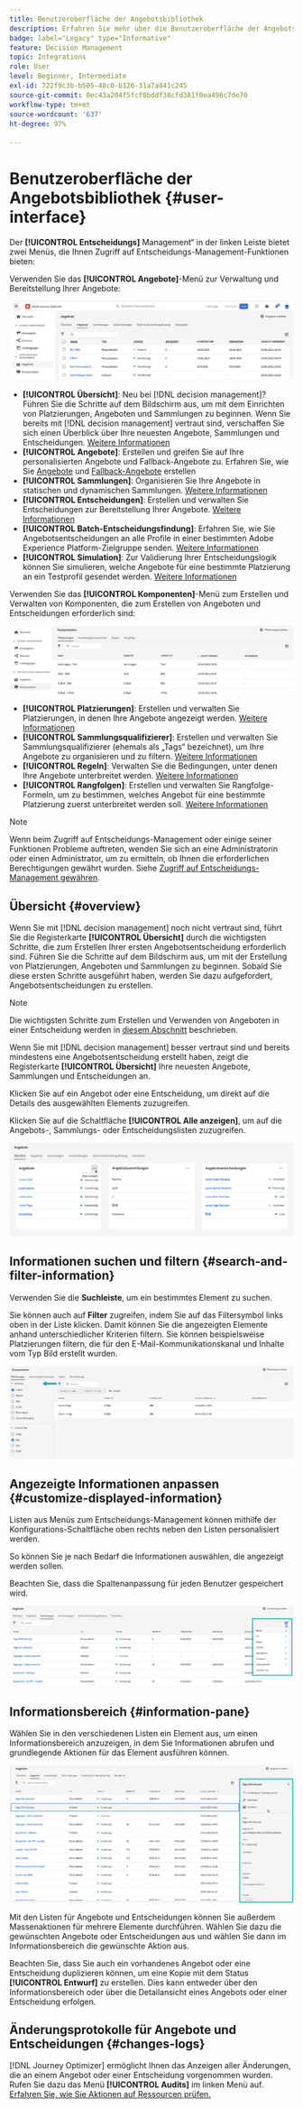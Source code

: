 ```yaml
---
title: Benutzeroberfläche der Angebotsbibliothek
description: Erfahren Sie mehr über die Benutzeroberfläche der Angebotsbibliothek
badge: label="Legacy" type="Informative"
feature: Decision Management
topic: Integrations
role: User
level: Beginner, Intermediate
exl-id: 722f9c3b-b505-48c0-b126-31a7a841c245
source-git-commit: 0ec43a204f5fcf0bddf38cfd381f0ea496c7de70
workflow-type: tm+mt
source-wordcount: '637'
ht-degree: 97%

---
```


# Benutzeroberfläche der Angebotsbibliothek {#user-interface}

Der **[!UICONTROL Entscheidungs]** Management“ in der linken Leiste bietet zwei Menüs, die Ihnen Zugriff auf Entscheidungs-Management-Funktionen bieten:

Verwenden Sie das **[!UICONTROL Angebote]**-Menü zur Verwaltung und Bereitstellung Ihrer Angebote:


![](../assets/offers_menu.png)

* **[!UICONTROL Übersicht]**: Neu bei [!DNL decision management]? Führen Sie die Schritte auf dem Bildschirm aus, um mit dem Einrichten von Platzierungen, Angeboten und Sammlungen zu beginnen. Wenn Sie bereits mit [!DNL decision management] vertraut sind, verschaffen Sie sich einen Überblick über Ihre neuesten Angebote, Sammlungen und Entscheidungen. [Weitere Informationen](#overview)
* **[!UICONTROL Angebote]**: Erstellen und greifen Sie auf Ihre personalisierten Angebote und Fallback-Angebote zu. Erfahren Sie, wie Sie [Angebote](../offer-library/creating-personalized-offers.md) und [Fallback-Angebote](../offer-library/creating-fallback-offers.md) erstellen
* **[!UICONTROL Sammlungen]**: Organisieren Sie Ihre Angebote in statischen und dynamischen Sammlungen. [Weitere Informationen](../offer-library/creating-collections.md)
* **[!UICONTROL Entscheidungen]**: Erstellen und verwalten Sie Entscheidungen zur Bereitstellung Ihrer Angebote. [Weitere Informationen](../offer-activities/create-offer-activities.md)
* **[!UICONTROL Batch-Entscheidungsfindung]**: Erfahren Sie, wie Sie Angebotsentscheidungen an alle Profile in einer bestimmten Adobe Experience Platform-Zielgruppe senden. [Weitere Informationen](../batch-delivery.md)
* **[!UICONTROL Simulation]**: Zur Validierung Ihrer Entscheidungslogik können Sie simulieren, welche Angebote für eine bestimmte Platzierung an ein Testprofil gesendet werden. [Weitere Informationen](../offer-activities/simulation.md)

Verwenden Sie das **[!UICONTROL Komponenten]**-Menü zum Erstellen und Verwalten von Komponenten, die zum Erstellen von Angeboten und Entscheidungen erforderlich sind:

![](../assets/offer_activities.png)

* **[!UICONTROL Platzierungen]**: Erstellen und verwalten Sie Platzierungen, in denen Ihre Angebote angezeigt werden. [Weitere Informationen](../offer-library/creating-placements.md)
* **[!UICONTROL Sammlungsqualifizierer]**: Erstellen und verwalten Sie Sammlungsqualifizierer (ehemals als „Tags“ bezeichnet), um Ihre Angebote zu organisieren und zu filtern. [Weitere Informationen](../offer-library/creating-tags.md)
* **[!UICONTROL Regeln]**: Verwalten Sie die Bedingungen, unter denen Ihre Angebote unterbreitet werden. [Weitere Informationen](../offer-library/creating-decision-rules.md)
* **[!UICONTROL Rangfolgen]**: Erstellen und verwalten Sie Rangfolge-Formeln, um zu bestimmen, welches Angebot für eine bestimmte Platzierung zuerst unterbreitet werden soll. [Weitere Informationen](../ranking/create-ranking-formulas.md)

>[!NOTE]
>
>Wenn beim Zugriff auf Entscheidungs-Management oder einige seiner Funktionen Probleme auftreten, wenden Sie sich an eine Administratorin oder einen Administrator, um zu ermitteln, ob Ihnen die erforderlichen Berechtigungen gewährt wurden. Siehe [Zugriff auf Entscheidungs-Management gewähren](starting-offer-decisioning.md#granting-access-to-decision-management).

## Übersicht {#overview}

Wenn Sie mit [!DNL decision management] noch nicht vertraut sind, führt Sie die Registerkarte **[!UICONTROL Übersicht]** durch die wichtigsten Schritte, die zum Erstellen Ihrer ersten Angebotsentscheidung erforderlich sind. Führen Sie die Schritte auf dem Bildschirm aus, um mit der Erstellung von Platzierungen, Angeboten und Sammlungen zu beginnen. Sobald Sie diese ersten Schritte ausgeführt haben, werden Sie dazu aufgefordert, Angebotsentscheidungen zu erstellen.

>[!NOTE]
>
>Die wichtigsten Schritte zum Erstellen und Verwenden von Angeboten in einer Entscheidung werden in [diesem Abschnitt](../offer-library/key-steps.md) beschrieben.

Wenn Sie mit [!DNL decision management] besser vertraut sind und bereits mindestens eine Angebotsentscheidung erstellt haben, zeigt die Registerkarte **[!UICONTROL Übersicht]** Ihre neuesten Angebote, Sammlungen und Entscheidungen an.

Klicken Sie auf ein Angebot oder eine Entscheidung, um direkt auf die Details des ausgewählten Elements zuzugreifen.

Klicken Sie auf die Schaltfläche **[!UICONTROL Alle anzeigen]**, um auf die Angebots-, Sammlungs- oder Entscheidungslisten zuzugreifen.

![](../assets/overview_view-all.png)

## Informationen suchen und filtern {#search-and-filter-information}

Verwenden Sie die **Suchleiste**, um ein bestimmtes Element zu suchen.

Sie können auch auf **Filter** zugreifen, indem Sie auf das Filtersymbol links oben in der Liste klicken. Damit können Sie die angezeigten Elemente anhand unterschiedlicher Kriterien filtern. Sie können beispielsweise Platzierungen filtern, die für den E-Mail-Kommunikationskanal und Inhalte vom Typ Bild erstellt wurden.

![](../assets/filters.png)

## Angezeigte Informationen anpassen {#customize-displayed-information}

Listen aus Menüs zum Entscheidungs-Management können mithilfe der Konfigurations-Schaltfläche oben rechts neben den Listen personalisiert werden.

So können Sie je nach Bedarf die Informationen auswählen, die angezeigt werden sollen.

Beachten Sie, dass die Spaltenanpassung für jeden Benutzer gespeichert wird.

![](../assets/columns.png)

## Informationsbereich {#information-pane}

Wählen Sie in den verschiedenen Listen ein Element aus, um einen Informationsbereich anzuzeigen, in dem Sie Informationen abrufen und grundlegende Aktionen für das Element ausführen können.

![](../assets/information-pane.png)

Mit den Listen für Angebote und Entscheidungen können Sie außerdem Massenaktionen für mehrere Elemente durchführen. Wählen Sie dazu die gewünschten Angebote oder Entscheidungen aus und wählen Sie dann im Informationsbereich die gewünschte Aktion aus.

Beachten Sie, dass Sie auch ein vorhandenes Angebot oder eine Entscheidung duplizieren können, um eine Kopie mit dem Status **[!UICONTROL Entwurf]** zu erstellen. Dies kann entweder über den Informationsbereich oder über die Detailansicht eines Angebots oder einer Entscheidung erfolgen.

## Änderungsprotokolle für Angebote und Entscheidungen {#changes-logs}

[!DNL Journey Optimizer] ermöglicht Ihnen das Anzeigen aller Änderungen, die an einem Angebot oder einer Entscheidung vorgenommen wurden. Rufen Sie dazu das Menü **[!UICONTROL Audits]** im linken Menü auf. [Erfahren Sie, wie Sie Aktionen auf Ressourcen prüfen.](../../privacy/audit-logs.md)
